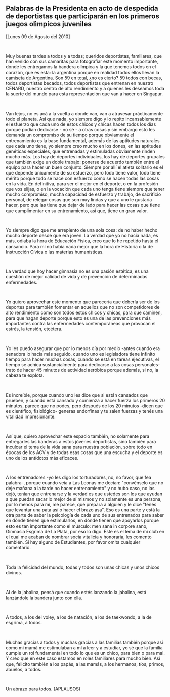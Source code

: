Palabras de la Presidenta en acto de despedida de deportistas que participarán en los primeros juegos olìmpicos juveniles
-------------------------------------------------------------------------------------------------------------------------

[Lunes 09 de Agosto del 2010]

 

Muy buenas tardes a todos y a todas; queridos deportistas, familiares,
que han venido con sus camaritas para fotografiar este momento
importante, donde les entregamos la bandera olímpica y la que tenemos
todos en el corazòn, que es esta: la argentina porque en realidad todos
ellos llevan la camiseta de Argentina. Son 59 en total, ¿no es cierto?
59 todos con becas, todos deportistas becados, todos deportistas que
entrenan en nuestro CENARD, nuestro centro de alto rendimiento y a
quienes les deseamos toda la suerte del mundo para esta representación
que van a hacer en Singapur.

 

Van lejos, no es acá a la vuelta a donde van, van a atravesar
prácticamente todo el planeta. Así que nada, yo siempre digo y lo repito
incansablemente el esfuerzo que cada uno de estos chicos y chicas hacen
todos los días porque podían dedicarse - no sé - a otras cosas y sin
embargo esto les demanda un compromiso de su tiempo porque obviamente el
entrenamiento es la base fundamental, además de las aptitudes naturales
que cada uno tiene, yo siempre creo mucho en los dones, en las aptitudes
genéticas especiales, que entrenadas y estimuladas obviamente rinden
mucho más. Los hay de deportes individuales, los hay de deportes
grupales que también exige un doble trabajo: ponerse de acuerdo también
entre el equipo para hacer un buen conjunto. Siempre por allí el atleta
solitario es el que depende únicamente de su esfuerzo, pero todo tiene
valor, todo tiene mérito porque todo se hace con esfuerzo como se hacen
todas las cosas en la vida. En definitiva, para ser el mejor en el
deporte, o en la profesión que vos elijas, o en la vocación que cada uno
tenga tiene siempre que tener mucho compromiso, mucha capacidad de
esfuerzo y trabajo, de sacrificio personal, de relegar cosas que son muy
lindas y que a uno le gustaría hacer, pero que las tiene que dejar de
lado para hacer las cosas que tiene que cumplimentar en su
entrenamiento, así que, tiene un gran valor.

 

Yo siempre digo que me arrepiento de una sola cosa: de no haber hecho
mucho deporte desde que era joven. La verdad que yo no hacía nada, es
más, odiaba la hora de Educación Física, creo que lo he repetido hasta
el cansancio. Para mí no había nada mejor que la hora de Historia o la
de Instrucción Cívica o las materias humanísticas.

 

La verdad que hoy hacer gimnasia no es una pasión estética, es una
cuestión de mejor calidad de vida y de prevención de determinadas
enfermedades.

 

Yo quiero aprovechar este momento que parecería que debería ser de los
deportes para también fomentar en aquellos que no son competidores de
alto rendimiento como son todos estos chicos y chicas, para que caminen,
para que hagan deporte porque esto es una de las prevenciones más
importantes contra las enfermedades contemporáneas que provocan el
estrés, la tensión, etcétera.

 

Yo les puedo asegurar que por lo menos día por medio -antes cuando era
senadora lo hacía más seguido, cuando uno es legisladora tiene infinito
tiempo para hacer muchas cosas, cuando se está en tareas ejecutivas, el
tiempo se achica sustancialmente para dedicarse a las cosas personales-
trato de hacer 45 minutos de actividad aeróbica porque además, si no, la
cabeza te explota.

 

Es increíble, porque cuando uno les dice que si están cansados que
prueben, y cuando está cansado y comienza a hacer fuerza los primeros 20
minutos, parece que no podes, pero después de los 20 minutos -dicen que
es científico, fisiológico- generas endorfinas y te salen fuerzas y
tenés una vitalidad impresionante.

 

Así que, quiero aprovechar este espacio también, no solamente para
entregarles las banderas a estos jóvenes deportistas, sino también para
inculcar el tema de la vida sana para nuestra población, sobre todo en
épocas de los ACV y de todas esas cosas que una escucha y el deporte es
uno de los antídotos más eficaces.

 

A los entrenadores -yo les digo los torturadores, no, no favor, que fea
palabra-, porque cuando veía a Las Leonas me decían: "convénselo que no
deje mañana a la tarde no hacer entrenamiento" y no hubo caso, no las
dejó, tenían que entrenarse y la verdad es que ustedes son los que
ayudan a que puedan sacar lo mejor de sí mismos y no solamente es una
persona, por lo menos para mí, me parece, que prepara a alguien y le
dice "tenés que levantar una pata así o hacer el brazo asa". Eso es una
parte y está la otra parte de saber la psicología de cada uno de sus
entrenados para saber en dónde tienen que estimularlos, en dónde tienen
que apoyarlos porque esto es tan importante como el músculo: men sana in
corpore sano, Gimnasia Esgrima de La Plata, por eso lo digo. Este es el
lema de mi club en el cual me acaban de nombrar socia vitalicia y
honoraria, les comento también. Si hay alguno de Estudiantes, por favor
omita cualquier comentario.

 

Toda la felicidad del mundo, todas y todos son unas chicas y unos chicos
divinos.

 

Al de la jabalina, pensá que cuando estés lanzando la jabalina, está
lanzándole la bandera junto con ella.

 

A todos, a los del voley, a los de natación, a los de taekwondo, a la de
esgrima, a todos.

 

Muchas gracias a todos y muchas gracias a las familias también porque
así como mi mamá me estimulaban a mí a leer y a estudiar, yo sé que la
familia cumple un rol fundamental en todo lo que es un chico, para bien
o para mal. Y creo que en este caso estamos en roles familiares para
mucho bien. Así que, felicito también a los papás, a las mamás, a los
hermanos, tíos, primos, abuelos, a todos.

 

Un abrazo para todos. (APLAUSOS)     
